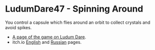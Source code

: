 # LudumDare47 - Spinning Around

You control a capsule which flies around an orbit to collect crystals and avoid spikes.

* [A page of the game on Ludum Dare](https://ldjam.com/events/ludum-dare/47/spinning-around).
* itch.io [English](https://m039.itch.io/spinning-around-ld47) and [Russian](https://m039.itch.io/ld47-spinning-around-indikator) pages.
